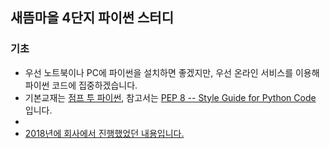 ## 새뜸마을 4단지 파이썬 스터디
### 기초
- 우선 노트북이나 PC에 파이썬을 설치하면 좋겠지만, 우선 온라인 서비스를 이용해 파이썬 코드에 집중하겠습니다.  
- 기본교재는 [점프 투 파이썬](https://wikidocs.net/book/1), 참고서는 [PEP 8 -- Style Guide for Python Code](https://www.python.org/dev/peps/pep-0008/) 입니다.  
- 
- [2018년에 회사에서 진행했었던 내용입니다.](https://github.com/ur1ove/KEIML/tree/master/Python_2018-1)

